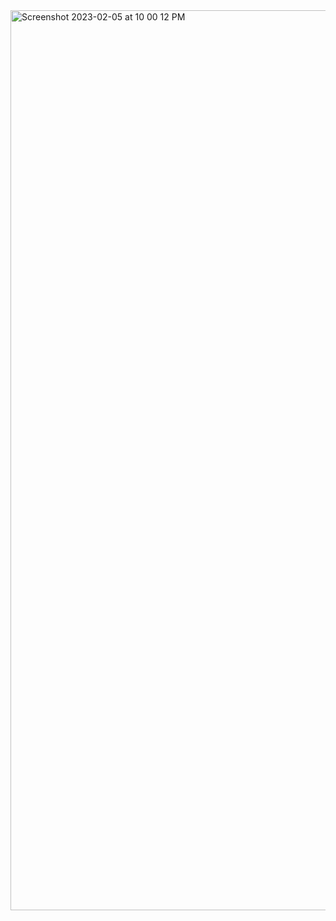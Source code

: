 <img width="1440" alt="Screenshot 2023-02-05 at 10 00 12 PM" src="https://github.com/shaheer100/Algorithm-Design-and-Data-Abstraction/assets/132164680/015f0341-f380-4803-8378-5dde67bb7561">
